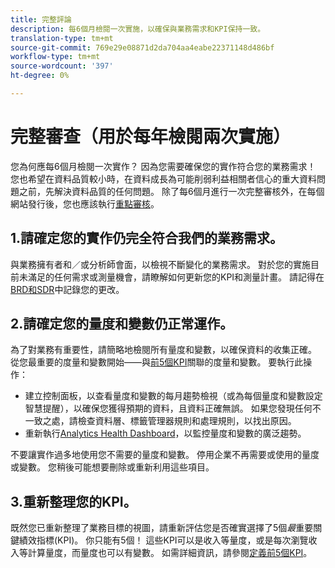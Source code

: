 ```yaml
---
title: 完整評論
description: 每6個月檢閱一次實施，以確保與業務需求和KPI保持一致。
translation-type: tm+mt
source-git-commit: 769e29e08871d2da704aa4eabe22371148d486bf
workflow-type: tm+mt
source-wordcount: '397'
ht-degree: 0%

---
```



# 完整審查（用於每年檢閱兩次實施）

您為何應每6個月檢閱一次實作？ 因為您需要確保您的實作符合您的業務需求！ 您也希望在資料品質較小時，在資料成長為可能削弱利益相關者信心的重大資料問題之前，先解決資料品質的任何問題。 除了每6個月進行一次完整審核外，在每個網站發行後，您也應該執行[重點審核](/help/implement/review/focused-review.md)。

## 1.請確定您的實作仍完全符合我們的業務需求。

與業務擁有者和／或分析師會面，以檢視不斷變化的業務需求。 對於您的實施目前未滿足的任何需求或測量機會，請瞭解如何更新您的KPI和測量計畫。 請記得在[BRD和SDR](https://experienceleague.adobe.com/docs/analytics-learn/tutorials/implementation/implementation-basics/creating-a-business-requirements-document.html?lang=en#implementation)中記錄您的更改。

## 2.請確定您的量度和變數仍正常運作。

為了對業務有重要性，請簡略地檢閱所有量度和變數，以確保資料的收集正確。 從您最重要的度量和變數開始——與[前5個KPI](https://experienceleague.adobe.com/docs/analytics/implementation/review/define-kpis.html?lang=en#review)關聯的度量和變數。 要執行此操作：

* 建立控制面板，以查看量度和變數的每月趨勢檢視（或為每個量度和變數設定智慧提醒），以確保您獲得預期的資料，且資料正確無誤。 如果您發現任何不一致之處，請檢查資料層、標籤管理器規則和處理規則，以找出原因。
* 重新執行[Analytics Health Dashboard](https://assets.adobe.com/public/9549dbe7-765a-4899-77b8-85cbba1a4252)，以監控量度和變數的廣泛趨勢。

不要讓實作過多地使用您不需要的量度和變數。 停用企業不再需要或使用的量度或變數。 您稍後可能想要刪除或重新利用這些項目。

## 3.重新整理您的KPI。

既然您已重新整理了業務目標的視圖，請重新評估您是否確實選擇了5個&#x200B;*最*&#x200B;重要關鍵績效指標(KPI)。 你只能有5個！ 這些KPI可以是收入等量度，或是每次瀏覽收入等計算量度，而量度也可以有變數。 如需詳細資訊，請參閱[定義前5個KPI](/help/implement/review/define-kpis.md)。
